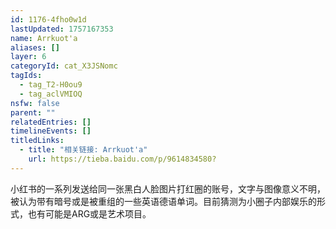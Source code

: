 ```yaml
---
id: 1176-4fho0w1d
lastUpdated: 1757167353
name: Arrkuot'a
aliases: []
layer: 6
categoryId: cat_X3JSNomc
tagIds:
  - tag_T2-H0ou9
  - tag_aclVMIOQ
nsfw: false
parent: ""
relatedEntries: []
timelineEvents: []
titledLinks:
  - title: "相关链接: Arrkuot'a"
    url: https://tieba.baidu.com/p/9614834580?
---
```


小红书的一系列发送给同一张黑白人脸图片打红圈的账号，文字与图像意义不明，被认为带有暗号或是被重组的一些英语德语单词。目前猜测为小圈子内部娱乐的形式，也有可能是ARG或是艺术项目。